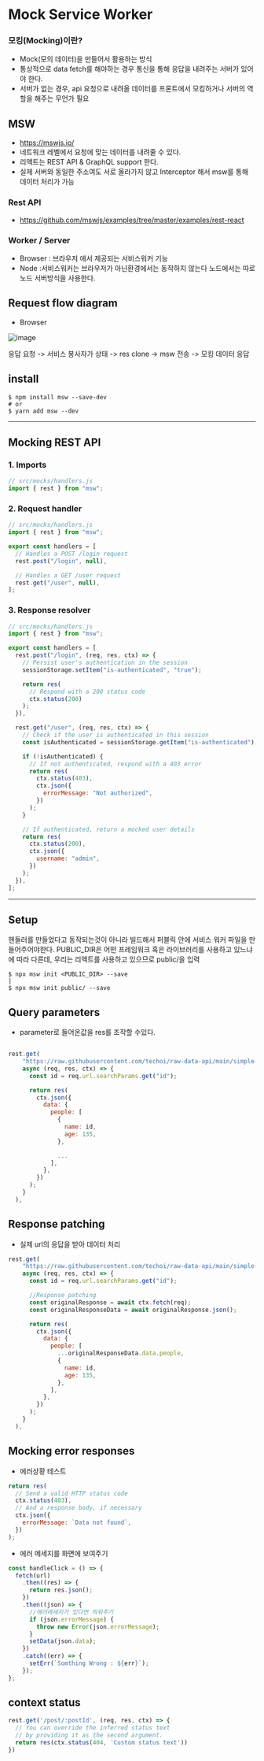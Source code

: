 # Mock Service Worker

### 모킹(Mocking)이란?

- Mock(모의 데이터)을 만들어서 활용하는 방식
- 통상적으로 data fetch를 해야하는 경우 통신을 통해 응답을 내려주는 서버가 있어야 한다.
- 서버가 없는 경우, api 요청으로 내려올 데이터를 프론트에서 모킹하거나 서버의 역할을 해주는 무언가 필요

## MSW

- https://mswjs.io/
- 네트워크 레벨에서 요청에 맞는 데이터를 내려줄 수 있다.
- 리액트는 REST API & GraphQL support 한다.
- 실제 서버와 동일한 주소여도 서로 올라가지 않고 Interceptor 해서 msw를 통해 데이터 처리가 가능

### Rest API

- https://github.com/mswjs/examples/tree/master/examples/rest-react

### Worker / Server

- Browser : 브라우저 에서 제공되는 서비스워커 기능
- Node :서비스워커는 브라우저가 아닌환경에서는 동작하지 않는다 노드에서는 따로 노드 서버방식을 사용한다.

## Request flow diagram

- Browser

![image](https://user-images.githubusercontent.com/73993670/157840757-08c6b989-229b-4edc-98ed-372598f2c471.png)

응답 요청 -> 서비스 봉사자가 상태 -> res clone -> msw 전송 -> 모킹 데이터 응답

## install

```
$ npm install msw --save-dev
# or
$ yarn add msw --dev
```

<hr/>

## Mocking REST API

### 1. Imports

```javascript
// src/mocks/handlers.js
import { rest } from "msw";
```

### 2. Request handler

```javascript
// src/mocks/handlers.js
import { rest } from "msw";

export const handlers = [
  // Handles a POST /login request
  rest.post("/login", null),

  // Handles a GET /user request
  rest.get("/user", null),
];
```

### 3. Response resolver

```javascript
// src/mocks/handlers.js
import { rest } from "msw";

export const handlers = [
  rest.post("/login", (req, res, ctx) => {
    // Persist user's authentication in the session
    sessionStorage.setItem("is-authenticated", "true");

    return res(
      // Respond with a 200 status code
      ctx.status(200)
    );
  }),

  rest.get("/user", (req, res, ctx) => {
    // Check if the user is authenticated in this session
    const isAuthenticated = sessionStorage.getItem("is-authenticated");

    if (!isAuthenticated) {
      // If not authenticated, respond with a 403 error
      return res(
        ctx.status(403),
        ctx.json({
          errorMessage: "Not authorized",
        })
      );
    }

    // If authenticated, return a mocked user details
    return res(
      ctx.status(200),
      ctx.json({
        username: "admin",
      })
    );
  }),
];
```

<hr/>

## Setup

핸들러를 만들었다고 동작되는것이 아니라 빌드해서 퍼블릭 안에 서비스 워커 파일을 만들어주어야한다.
PUBLIC_DIR은 어떤 프레임워크 혹은 라이브러리를 사용하고 있느냐에 따라 다른데, 우리는 리액트를 사용하고 있으므로 public/을 입력

```
$ npx msw init <PUBLIC_DIR> --save
|
$ npx msw init public/ --save
```

## Query parameters

- parameter로 들어온값을 res를 조작할 수있다.

```javascript

rest.get(
    "https://raw.githubusercontent.com/techoi/raw-data-api/main/simple-api.json",
    async (req, res, ctx) => {
      const id = req.url.searchParams.get("id");

      return res(
        ctx.json({
          data: {
            people: [
              {
                name: id,
                age: 135,
              },

              ...
            ],
          },
        })
      );
    }
  ),
```

## Response patching

- 실제 url의 응답을 받아 데이터 처리

```javascript
rest.get(
    "https://raw.githubusercontent.com/techoi/raw-data-api/main/simple-api.json",
    async (req, res, ctx) => {
      const id = req.url.searchParams.get("id");

      //Response patching
      const originalResponse = await ctx.fetch(req);
      const originalResponseData = await originalResponse.json();

      return res(
        ctx.json({
          data: {
            people: [
              ...originalResponseData.data.people,
              {
                name: id,
                age: 135,
              },
            ],
          },
        })
      );
    }
  ),
```

## Mocking error responses

- 에러상황 테스트

```javascript
return res(
  // Send a valid HTTP status code
  ctx.status(403),
  // And a response body, if necessary
  ctx.json({
    errorMessage: `Data not found`,
  })
);
```

- 에러 메세지를 화면에 보여주기

```javascript
const handleClick = () => {
  fetch(url)
    .then((res) => {
      return res.json();
    })
    .then((json) => {
      //에러메세지가 있다면 띄워주기
      if (json.errorMessage) {
        throw new Error(json.errorMessage);
      }
      setData(json.data);
    })
    .catch((err) => {
      setErr(`Somthing Wrong : ${err}`);
    });
};
```

## context status
```javascript
rest.get('/post/:postId', (req, res, ctx) => {
  // You can override the inferred status text
  // by providing it as the second argument.
  return res(ctx.status(404, 'Custom status text'))
})
```
